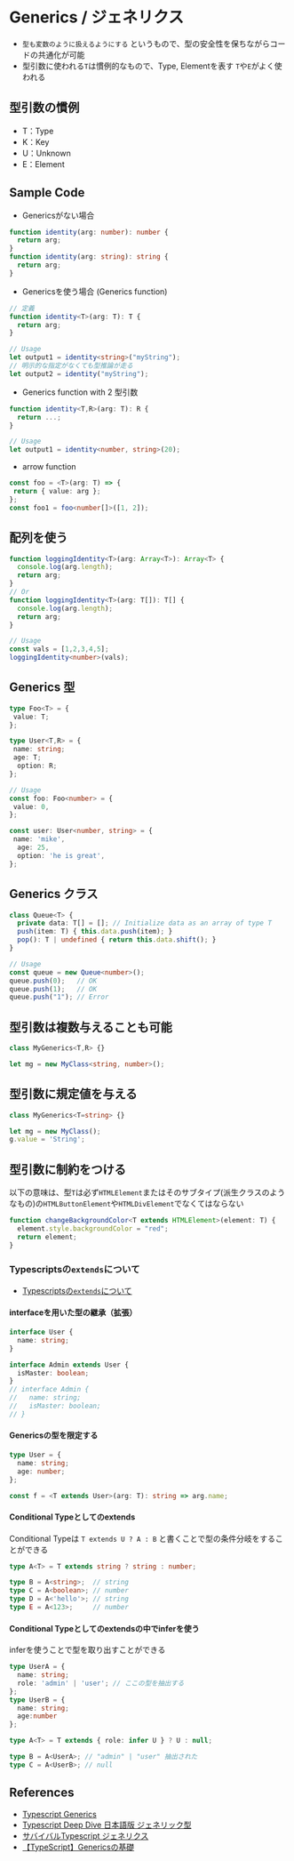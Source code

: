 # Generics / ジェネリクス

- `型も変数のように扱えるようにする` というもので、型の安全性を保ちながらコードの共通化が可能
- 型引数に使われる`T`は慣例的なもので、Type, Elementを表す `T`や`E`がよく使われる

## 型引数の慣例

- T：Type
- K：Key
- U：Unknown
- E：Element

## Sample Code

- Genericsがない場合

```ts
function identity(arg: number): number {
  return arg;
}
function identity(arg: string): string {
  return arg;
}
```

- Genericsを使う場合 (Generics function)

```ts
// 定義
function identity<T>(arg: T): T {
  return arg;
}

// Usage
let output1 = identity<string>("myString");
// 明示的な指定がなくても型推論が走る
let output2 = identity("myString");
```

- Generics function with 2 型引数

```ts
function identity<T,R>(arg: T): R {
  return ...;
}

// Usage
let output1 = identity<number, string>(20);
```

- arrow function

```ts
const foo = <T>(arg: T) => {
 return { value: arg };
};
const foo1 = foo<number[]>([1, 2]);
```

## 配列を使う

```ts
function loggingIdentity<T>(arg: Array<T>): Array<T> {
  console.log(arg.length);
  return arg;
}
// Or
function loggingIdentity<T>(arg: T[]): T[] {
  console.log(arg.length);
  return arg;
}

// Usage
const vals = [1,2,3,4,5];
loggingIdentity<number>(vals);
```

## Generics 型

```ts
type Foo<T> = {
 value: T;
};

type User<T,R> = {
 name: string;
 age: T;
  option: R;
};

// Usage
const foo: Foo<number> = {
 value: 0,
};

const user: User<number, string> = {
 name: 'mike',
  age: 25,
  option: 'he is great',
};

```

## Generics クラス

```ts
class Queue<T> {
  private data: T[] = []; // Initialize data as an array of type T
  push(item: T) { this.data.push(item); }
  pop(): T | undefined { return this.data.shift(); }
}

// Usage
const queue = new Queue<number>();
queue.push(0);   // OK
queue.push(1);   // OK
queue.push("1"); // Error
```

## 型引数は複数与えることも可能

```ts
class MyGenerics<T,R> {}

let mg = new MyClass<string, number>();
```

## 型引数に規定値を与える

```ts
class MyGenerics<T=string> {}

let mg = new MyClass();
g.value = 'String';
```

## 型引数に制約をつける

以下の意味は、型`T`は必ず`HTMLElement`またはそのサブタイプ(派生クラスのようなもの)の`HTMLButtonElement`や`HTMLDivElement`でなくてはならない

```ts
function changeBackgroundColor<T extends HTMLElement>(element: T) {
  element.style.backgroundColor = "red";
  return element;
}
```

### Typescriptsの`extends`について

- [Typescriptsの`extends`について](https://zenn.dev/nbr41to/articles/7d2e7c4e31c54c)

#### interfaceを用いた型の継承（拡張）

```ts
interface User {
  name: string;
}

interface Admin extends User {
  isMaster: boolean;
}
// interface Admin {
//   name: string;
//   isMaster: boolean;
// }
```

#### Genericsの型を限定する

```ts
type User = {
  name: string;
  age: number;
};

const f = <T extends User>(arg: T): string => arg.name;
```

#### Conditional Typeとしてのextends

Conditional Typeは `T extends U ? A : B` と書くことで型の条件分岐をすることができる

```ts
type A<T> = T extends string ? string : number;

type B = A<string>;  // string
type C = A<boolean>; // number
type D = A<'hello'>; // string
type E = A<123>;     // number
```

#### Conditional Typeとしてのextendsの中でinferを使う

inferを使うことで型を取り出すことができる

```ts
type UserA = {
  name: string;
  role: 'admin' | 'user'; // ここの型を抽出する
};
type UserB = {
  name: string;
  age:number
};

type A<T> = T extends { role: infer U } ? U : null;

type B = A<UserA>; // "admin" | "user" 抽出された
type C = A<UserB>; // null
```

## References

- [Typescript Generics](https://www.typescriptlang.org/docs/handbook/2/generics.html)
- [Typescript Deep Dive 日本語版 ジェネリック型](https://typescript-jp.gitbook.io/deep-dive/type-system/generics)
- [サバイバルTypescript ジェネリクス](https://typescriptbook.jp/reference/generics)
- [【TypeScript】Genericsの基礎](https://zenn.dev/miz_dev/articles/1519a995ae306a)
